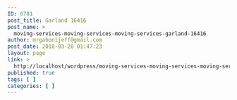 ```yaml
---
ID: 6781
post_title: Garland 16416
post_name: >
  moving-services-moving-services-moving-services-garland-16416
author: mrgabonijeff@gmail.com
post_date: 2018-03-28 01:47:23
layout: page
link: >
  http://localhost/wordpress/moving-services-moving-services-moving-services-garland-16416/
published: true
tags: [ ]
categories: [ ]
---
```

